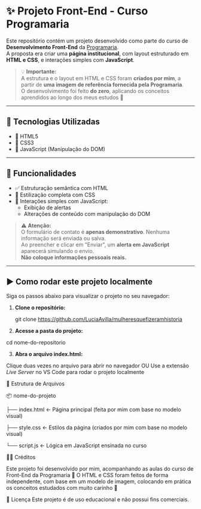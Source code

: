 # ✨ Projeto Front-End - Curso Programaria

Este repositório contém um projeto desenvolvido como parte do curso de **Desenvolvimento Front-End** da [Programaria](https://www.programaria.org/).  
A proposta era criar uma **página institucional**, com layout estruturado em **HTML e CSS**, e interações simples com **JavaScript**.

> 💡 **Importante:**  
> A estrutura e o layout em HTML e CSS foram **criados por mim**, a partir de **uma imagem de referência fornecida pela Programaria**.  
> O desenvolvimento foi feito **do zero**, aplicando os conceitos aprendidos ao longo dos meus estudos 🧡

---

## 🧰 Tecnologias Utilizadas

- 🔹 HTML5  
- 🔹 CSS3  
- 🔹 JavaScript (Manipulação do DOM)

---

## 📌 Funcionalidades

- ✅ Estruturação semântica com HTML  
- 🎨 Estilização completa com CSS  
- 🧠 Interações simples com JavaScript:
  - Exibição de alertas
  - Alterações de conteúdo com manipulação do DOM

> ⚠️ **Atenção:**  
> O formulário de contato é **apenas demonstrativo**. Nenhuma informação será enviada ou salva.  
> Ao preencher e clicar em "Enviar", um **alerta em JavaScript** aparecerá simulando o envio.  
> **Não coloque informações pessoais reais.**

---

## ▶️ Como rodar este projeto localmente

Siga os passos abaixo para visualizar o projeto no seu navegador:

1. **Clone o repositório:**

   git clone https://github.com/LuciaAvilla/mulheresquefizeramhistoria

2. **Acesse a pasta do projeto:**

cd nome-do-repositorio

3. **Abra o arquivo index.html:**

Clique duas vezes no arquivo para abrir no navegador
OU
Use a extensão *Live Server* no VS Code para rodar o projeto localmente

📁 Estrutura de Arquivos

📦 nome-do-projeto

├── index.html        ← Página principal (feita por mim com base no modelo visual)

├── style.css         ← Estilos da página (criados por mim com base no modelo visual)

└── script.js         ← Lógica em JavaScript ensinada no curso

🙋‍♀️ Créditos

Este projeto foi desenvolvido por mim, acompanhando as aulas do curso de Front-End da Programaria 💜
O HTML e CSS foram feitos de forma independente, com base em um modelo de imagem, colocando em prática os conceitos estudados com muito carinho 🧡

🌟 Licença
Este projeto é de uso educacional e não possui fins comerciais.

